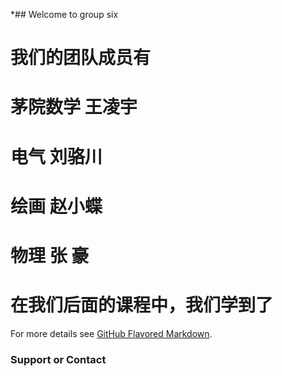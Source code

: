 *## Welcome to  group six


#  我们的团队成员有
#  
#  茅院数学 王凌宇
#  电气     刘骆川
#  绘画     赵小蝶
#  物理     张  豪
#  
#  在我们后面的课程中，我们学到了




For more details see [GitHub Flavored Markdown](https://guides.github.com/features/mastering-markdown/).





### Support or Contact

